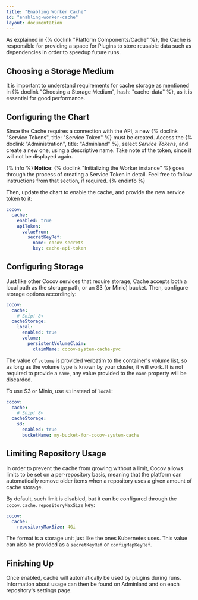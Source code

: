 ```yaml
---
title: "Enabling Worker Cache"
id: "enabling-worker-cache"
layout: documentation
---
```


As explained in {% doclink "Platform Components/Cache" %}, the Cache is
responsible for providing a space for Plugins to store reusable data such as
dependencies in order to speedup future runs.

## Choosing a Storage Medium

It is important to understand requirements for cache storage as mentioned in
{% doclink "Choosing a Storage Medium", hash: "cache-data" %}, as it is
essential for good performance.

## Configuring the Chart

Since the Cache requires a connection with the API, a new {% doclink "Service Tokens", title: "Service Token" %}
must be created. Access the {% doclink "Administration", title: "Adminland" %},
select _Service Tokens_, and create a new one, using a descriptive name. Take
note of the token, since it will not be displayed again.

{% info %}
**Notice**: {% doclink "Initializing the Worker instance" %} goes through the
process of creating a Service Token in detail. Feel free to follow instructions
from that section, if required.
{% endinfo %}

Then, update the chart to enable the cache, and provide the new service token
to it:

```yaml
cocov:
  cache:
    enabled: true
    apiToken:
      valueFrom:
        secretKeyRef:
          name: cocov-secrets
          key: cache-api-token
```

## Configuring Storage

Just like other Cocov services that require storage, Cache accepts both a local
path as the storage path, or an S3 (or Minio) bucket. Then, configure storage
options accordingly:

```yaml
cocov:
  cache:
    # Snip! 8<
  cacheStorage:
    local:
      enabled: true
      volume:
        persistentVolumeClaim:
          claimName: cocov-system-cache-pvc
```

The value of `volume` is provided verbatim to the container's volume list, so
as long as the volume type is known by your cluster, it will work. It is not
required to provide a `name`, any value provided to the `name` property will be
discarded.

To use S3 or Minio, use `s3` instead of `local`:

```yaml
cocov:
  cache:
    # Snip! 8<
  cacheStorage:
    s3:
      enabled: true
      bucketName: my-bucket-for-cocov-system-cache
```

## Limiting Repository Usage
In order to prevent the cache from growing without a limit, Cocov allows limits
to be set on a per-repository basis, meaning that the platform can automatically
remove older items when a repository uses a given amount of cache storage.

By default, such limit is disabled, but it can be configured through the
`cocov.cache.repositoryMaxSize` key:

```yaml
cocov:
  cache:
    repositoryMaxSize: 4Gi
```

The format is a storage unit just like the ones Kubernetes uses. This value
can also be provided as a `secretKeyRef` or `configMapKeyRef`.

## Finishing Up

Once enabled, cache will automatically be used by plugins during runs.
Information about usage can then be found on Adminland and on each repository's
settings page.
